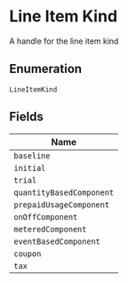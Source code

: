 
# Line Item Kind

A handle for the line item kind

## Enumeration

`LineItemKind`

## Fields

| Name |
|  --- |
| `baseline` |
| `initial` |
| `trial` |
| `quantityBasedComponent` |
| `prepaidUsageComponent` |
| `onOffComponent` |
| `meteredComponent` |
| `eventBasedComponent` |
| `coupon` |
| `tax` |

